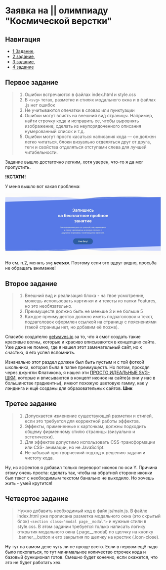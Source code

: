 # Заявка на || олимпиаду "Космической верстки"

## Навигация

* [1 Задание](#First),
* [2 задание](#Second),
* [3 задание](#Third),
* [4 задание](#Fourth)

## <a name="First"></a> Первое задание

>1. Ошибки встречаются в файлах index.html и style.css
>2. В ```<svg>``` тегах, разметке и стилях модального окна и в файлах .js нет ошибок
>3. Не учитываются опечатки в словах или пунктуации
>4. Ошибки могут влиять на внешний вид страницы. Например, найти строчку кода и исправить ее, чтобы выровнять изображение; сделать из неупорядоченного описания нумерованный список и т.д.
>5. Ошибки могут просто касаться написания кода — он должен легко читаться, блоки визуально отделяться друг от друга, теги и свойства отделяться отступами слева для лучшей читабельности.

Задание вышло достаточно легким, хотя уверен, что-то я да мог пропустить.


**!КСТАТИ!**

У меня вышло вот какая проблема:

![проблема](img/screenshot_1.jpg)

Но см. п.2, менять ```svg``` ***нельзя***. Поэтому если это вдруг видно, просьба не обращать внимание!

## <a name="Second"></a> Второе задание

>1. Внешний вид и реализация блока - на твое усмотрение, можешь использовать картинки и и тексты из папки Features, но это необязательно.
>2. Преимуществ должно быть не меньше 3 и не больше 5
>3. Каждое преимущество должно иметь подзаголовок и текст, подзаголовок оформлен ссылкой на страницу с пояснениями (такой страницы нет, но добавим её позже).

Спасибо создателю [getwaves.io](https://getwaves.io/) за то, что я смог создать такие красивые волны, которые и красиво вписываются в концепцию сайта. Уже даже не помню, где я нашел этот замечательный сайт, но к счастью, я его успел вспомнить.

Изначально этот раздел должен был быть пустым и с той фоткой школьника, которая была в папке преимуществ. Но потом, проходя через джунгли Флатикона, я нашел эти [ПРОСТО ИДЕАЛЬНЫЕ SVG-ШКИ](https://www.flaticon.com/ru/packs/education-624?k=1617807204658), которые и вписываются в концепт иконок на сайте(а они у нас в большинстве градиентны), имеют похожую цветовую гамму, как у лэндинга и ещё созданы для образовательных сайтов. __Шик__

## <a name="Third"></a> Третее задание

>1. Допускается изменение существующей разметки и стилей, если это требуется для корректной работы эффектов.
>2. Эффекты, примененные к карточкам, должны подходить общему фирменному стилю страницы (визуально и эстетически).
>3. Для эффектов допустимо использовать CSS-трансформации или CSS- анимации, но не JavaScript.
>4. Не забывай про творческий подход к решению задачи и чистоту кода.

Ну, из эффектов я добавил только переворот иконок по оси Y. Причина этому очень проста: сделать так, чтобы на обратной стороне иконки был текст с необходимым текстом банально не выходило. Но хочешь жить - умей крутится!

## <a name="Fourth"></a> Четвертое задание

>Нужно добавить необходимый код в файл js/main.js. В файле index.html уже прописана разметка модального окна (это скрытый блок) ```<section class="modal page__modal">``` и нужные стили в style.css. В этом задании требуется только написать логику открытия модального окна (.page__modal) по щелчку на кнопку .banner__button и его закрытия по щелчку на крестик (.icon-close). 

Ну тут на самом деле чуть ли не проще всего. Если в первом ещё надо было покопаться, то тут минимальное количество строчек кода и базовый функционал готов. Смешно будет конечно, если окажется, что это не будет работать хех.

